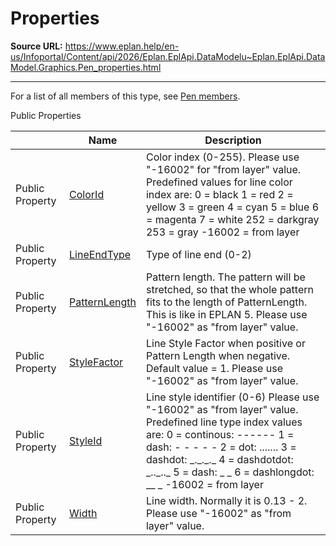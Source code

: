 # Properties

**Source URL:** https://www.eplan.help/en-us/Infoportal/Content/api/2026/Eplan.EplApi.DataModelu~Eplan.EplApi.DataModel.Graphics.Pen_properties.html

---

For a list of all members of this type, see [Pen members](Eplan.EplApi.DataModelu~Eplan.EplApi.DataModel.Graphics.Pen_members.html).

Public Properties

|  | Name | Description |
| --- | --- | --- |
| Public Property | [ColorId](Eplan.EplApi.DataModelu~Eplan.EplApi.DataModel.Graphics.Pen~ColorId.html) | Color index (0-255). Please use "-16002" for "from layer" value. Predefined values for line color index are:  0 = black  1 = red  2 = yellow  3 = green  4 = cyan  5 = blue  6 = magenta  7 = white  252 = darkgray  253 = gray  -16002 = from layer |
| Public Property | [LineEndType](Eplan.EplApi.DataModelu~Eplan.EplApi.DataModel.Graphics.Pen~LineEndType.html) | Type of line end (0-2) |
| Public Property | [PatternLength](Eplan.EplApi.DataModelu~Eplan.EplApi.DataModel.Graphics.Pen~PatternLength.html) | Pattern length. The pattern will be stretched, so that the whole pattern fits to the length of PatternLength. This is like in EPLAN 5. Please use "-16002" as "from layer" value. |
| Public Property | [StyleFactor](Eplan.EplApi.DataModelu~Eplan.EplApi.DataModel.Graphics.Pen~StyleFactor.html) | Line Style Factor when positive or Pattern Length when negative. Default value = 1. Please use "-16002" as "from layer" value. |
| Public Property | [StyleId](Eplan.EplApi.DataModelu~Eplan.EplApi.DataModel.Graphics.Pen~StyleId.html) | Line style identifier (0-6) Please use "-16002" as "from layer" value. Predefined line type index values are:  0 = continous: ------  1 = dash: - - - - -  2 = dot: .......  3 = dashdot: \_.\_.\_.\_  4 = dashdotdot: \_..\_..\_  5 = dash: \_ \_  6 = dashlongdot: \_\_ \_  -16002 = from layer |
| Public Property | [Width](Eplan.EplApi.DataModelu~Eplan.EplApi.DataModel.Graphics.Pen~Width.html) | Line width. Normally it is 0.13 - 2. Please use "-16002" as "from layer" value. |



